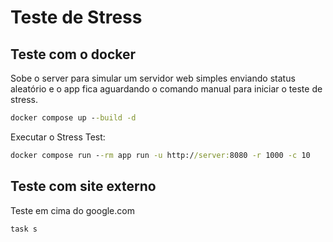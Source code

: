 # Teste de Stress

## Teste com o docker

Sobe o server para simular um servidor web simples enviando status aleatório e o app fica aguardando o comando manual para iniciar o teste de stress.

```cmd
docker compose up --build -d
```

Executar o Stress Test:

```cmd
docker compose run --rm app run -u http://server:8080 -r 1000 -c 10
```

## Teste com site externo

Teste em cima do google.com

```cmd
task s
```
